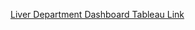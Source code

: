 [Liver Department Dashboard Tableau Link](https://public.tableau.com/views/LiverDepartmentDashboardv1/Dashboard2?:language=en-US&:sid=&:redirect=auth&:display_count=n&:origin=viz_share_link)